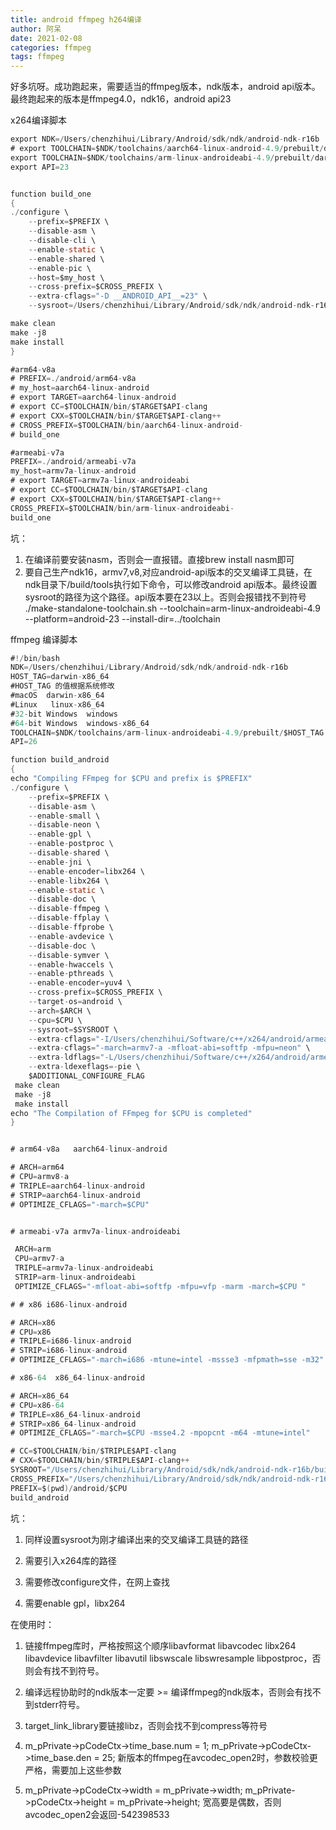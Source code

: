 ```yaml
---
title: android ffmpeg h264编译
author: 阿呆
date: 2021-02-08
categories: ffmpeg
tags: ffmpeg
---
```


好多坑呀。成功跑起来，需要适当的ffmpeg版本，ndk版本，android api版本。
最终跑起来的版本是ffmpeg4.0，ndk16，android api23

x264编译脚本
```java
export NDK=/Users/chenzhihui/Library/Android/sdk/ndk/android-ndk-r16b
# export TOOLCHAIN=$NDK/toolchains/aarch64-linux-android-4.9/prebuilt/darwin-x86_64
export TOOLCHAIN=$NDK/toolchains/arm-linux-androideabi-4.9/prebuilt/darwin-x86_64
export API=23


function build_one
{
./configure \
    --prefix=$PREFIX \
    --disable-asm \
	--disable-cli \
    --enable-static \
    --enable-shared \
    --enable-pic \
    --host=$my_host \
	--cross-prefix=$CROSS_PREFIX \
    --extra-cflags="-D __ANDROID_API__=23" \
    --sysroot=/Users/chenzhihui/Library/Android/sdk/ndk/android-ndk-r16b/build/toolchain_arm32_23/sysroot \

make clean
make -j8
make install
}

#arm64-v8a
# PREFIX=./android/arm64-v8a
# my_host=aarch64-linux-android
# export TARGET=aarch64-linux-android
# export CC=$TOOLCHAIN/bin/$TARGET$API-clang
# export CXX=$TOOLCHAIN/bin/$TARGET$API-clang++
# CROSS_PREFIX=$TOOLCHAIN/bin/aarch64-linux-android-
# build_one 

#armeabi-v7a
PREFIX=./android/armeabi-v7a
my_host=armv7a-linux-android
# export TARGET=armv7a-linux-androideabi
# export CC=$TOOLCHAIN/bin/$TARGET$API-clang
# export CXX=$TOOLCHAIN/bin/$TARGET$API-clang++
CROSS_PREFIX=$TOOLCHAIN/bin/arm-linux-androideabi-
build_one
```

坑：
1. 在编译前要安装nasm，否则会一直报错。直接brew install nasm即可
2. 要自己生产ndk16，armv7,v8,对应android-api版本的交叉编译工具链，在ndk目录下/build/tools执行如下命令，可以修改android api版本。最终设置sysroot的路径为这个路径。api版本要在23以上。否则会报错找不到符号
./make-standalone-toolchain.sh --toolchain=arm-linux-androideabi-4.9 --platform=android-23 --install-dir=../toolchain

ffmpeg 编译脚本
```java
#!/bin/bash
NDK=/Users/chenzhihui/Library/Android/sdk/ndk/android-ndk-r16b
HOST_TAG=darwin-x86_64
#HOST_TAG 的值根据系统修改
#macOS  darwin-x86_64
#Linux   linux-x86_64
#32-bit Windows  windows
#64-bit Windows  windows-x86_64
TOOLCHAIN=$NDK/toolchains/arm-linux-androideabi-4.9/prebuilt/$HOST_TAG
API=26

function build_android
{
echo "Compiling FFmpeg for $CPU and prefix is $PREFIX"
./configure \
    --prefix=$PREFIX \
    --disable-asm \
    --enable-small \
    --disable-neon \
    --enable-gpl \
    --enable-postproc \
    --disable-shared \
    --enable-jni \
    --enable-encoder=libx264 \
    --enable-libx264 \
    --enable-static \
    --disable-doc \
    --disable-ffmpeg \
    --disable-ffplay \
    --disable-ffprobe \
    --enable-avdevice \
    --disable-doc \
    --disable-symver \
    --enable-hwaccels \
	--enable-pthreads \
	--enable-encoder=yuv4 \
    --cross-prefix=$CROSS_PREFIX \
    --target-os=android \
    --arch=$ARCH \
    --cpu=$CPU \
    --sysroot=$SYSROOT \
    --extra-cflags="-I/Users/chenzhihui/Software/c++/x264/android/armeabi-v7a/include" \
    --extra-cflags="-march=armv7-a -mfloat-abi=softfp -mfpu=neon" \
    --extra-ldflags="-L/Users/chenzhihui/Software/c++/x264/android/armeabi-v7a/lib" \  //引入x264头文件和库的路径
    --extra-ldexeflags=-pie \
    $ADDITIONAL_CONFIGURE_FLAG
 make clean
 make -j8
 make install
echo "The Compilation of FFmpeg for $CPU is completed"
}


# arm64-v8a   aarch64-linux-android

# ARCH=arm64
# CPU=armv8-a
# TRIPLE=aarch64-linux-android
# STRIP=aarch64-linux-android
# OPTIMIZE_CFLAGS="-march=$CPU"


# armeabi-v7a armv7a-linux-androideabi

 ARCH=arm
 CPU=armv7-a
 TRIPLE=armv7a-linux-androideabi
 STRIP=arm-linux-androideabi
 OPTIMIZE_CFLAGS="-mfloat-abi=softfp -mfpu=vfp -marm -march=$CPU "

# # x86 i686-linux-android

# ARCH=x86
# CPU=x86
# TRIPLE=i686-linux-android
# STRIP=i686-linux-android
# OPTIMIZE_CFLAGS="-march=i686 -mtune=intel -mssse3 -mfpmath=sse -m32"

# x86-64  x86_64-linux-android

# ARCH=x86_64
# CPU=x86-64
# TRIPLE=x86_64-linux-android
# STRIP=x86_64-linux-android
# OPTIMIZE_CFLAGS="-march=$CPU -msse4.2 -mpopcnt -m64 -mtune=intel"

# CC=$TOOLCHAIN/bin/$TRIPLE$API-clang
# CXX=$TOOLCHAIN/bin/$TRIPLE$API-clang++
SYSROOT="/Users/chenzhihui/Library/Android/sdk/ndk/android-ndk-r16b/build/toolchain_arm32_26/sysroot"
CROSS_PREFIX="/Users/chenzhihui/Library/Android/sdk/ndk/android-ndk-r16b/build/toolchain_arm32_26/bin/arm-linux-androideabi-"
PREFIX=$(pwd)/android/$CPU
build_android
```

坑：

1. 同样设置sysroot为刚才编译出来的交叉编译工具链的路径

2. 需要引入x264库的路径

3. 需要修改configure文件，在网上查找

4. 需要enable gpl，libx264

在使用时：

1. 链接ffmpeg库时，严格按照这个顺序libavformat libavcodec libx264 libavdevice libavfilter libavutil libswscale libswresample libpostproc，否则会有找不到符号。

2. 编译远程协助时的ndk版本一定要 >= 编译ffmpeg的ndk版本，否则会有找不到stderr符号。

3. target_link_library要链接libz，否则会找不到compress等符号

4. m_pPrivate->pCodeCtx->time_base.num = 1;
 m_pPrivate->pCodeCtx->time_base.den = 25;
新版本的ffmpeg在avcodec_open2时，参数校验更严格，需要加上这些参数

5. m_pPrivate->pCodeCtx->width = m_pPrivate->width;
m_pPrivate->pCodeCtx->height = m_pPrivate->height;
宽高要是偶数，否则avcodec_open2会返回-542398533